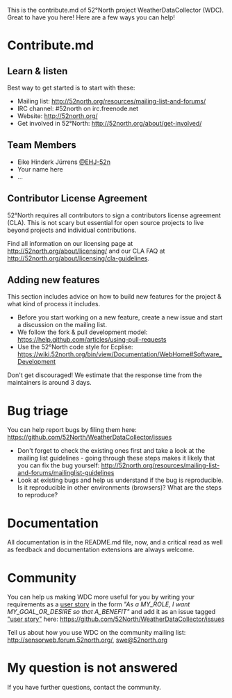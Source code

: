 ﻿This is the contribute.md of 52°North project WeatherDataCollector (WDC). Great to have you here! Here are a few ways you can help!

# Contribute.md

## Learn & listen
Best way to get started is to start with these:

* Mailing list: <http://52north.org/resources/mailing-list-and-forums/>
* IRC channel:  #52north on irc.freenode.net
* Website:  <http://52north.org/>
* Get involved in 52°North: <http://52north.org/about/get-involved/>

## Team Members
* Eike Hinderk Jürrens [@EHJ-52n](https://github.com/EHJ-52n)
* Your name here
* ...

## Contributor License Agreement

52°North requires all contributors to sign a contributors license agreement (CLA). This is not scary but essential for open source projects to live beyond projects and individual contributions.

Find all information on our licensing page at <http://52north.org/about/licensing/> and our CLA FAQ at <http://52north.org/about/licensing/cla-guidelines>.

## Adding new features 

This section includes advice on how to build new features for the project & what kind of process it includes. 

* Before you start working on a new feature, create a new issue and start a discussion on the mailing list.
* We follow the fork & pull development model: <https://help.github.com/articles/using-pull-requests>
* Use the 52°North code style for Ecplise: <https://wiki.52north.org/bin/view/Documentation/WebHome#Software_Development>

Don't get discouraged! We estimate that the response time from the maintainers is around 3 days.


# Bug triage

You can help report bugs by filing them here: <https://github.com/52North/WeatherDataCollector/issues>

* Don't forget to check the existing ones first and take a look at the mailing list guidelines - going through these steps makes it likely that you can fix the bug yourself: <http://52north.org/resources/mailing-list-and-forums/mailinglist-guidelines>
* Look at existing bugs and help us understand if the bug is reproducible. Is it reproducible in other environments (browsers)? What are the steps to reproduce? 


# Documentation

All documentation is in the README.md file, now, and a critical read as well as feedback and documentation extensions are always welcome.


# Community 

You can help us making WDC more useful for you by writing your requirements as a [user story](http://en.wikipedia.org/wiki/User_story) in the form *"As a MY_ROLE, I want MY_GOAL_OR_DESIRE so that A_BENEFIT"* and add it as an issue tagged ["user story"](https://github.com/52North/WeatherDataCollector/issues?labels=user+story) here: <https://github.com/52North/WeatherDataCollector/issues>

Tell us about how you use WDC on the community mailing list: <http://sensorweb.forum.52north.org/>, swe@52north.org


# My question is not answered

If you have further questions, contact the community.